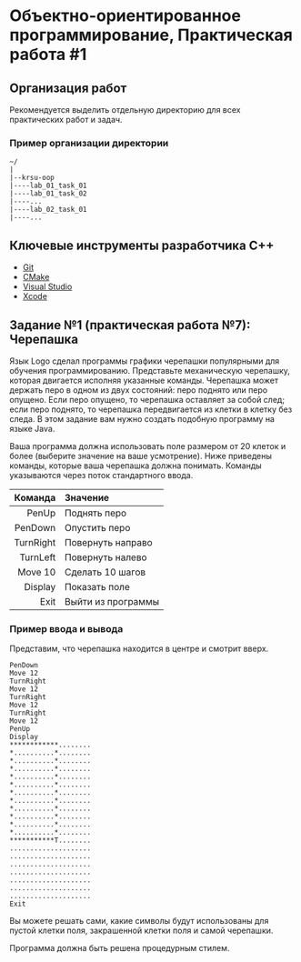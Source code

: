 Объектно-ориентированное программирование, Практическая работа #1
=================================================================

## Организация работ

Рекомендуется выделить отдельную директорию для всех практических работ и задач.

### Пример организации директории

```
~/
|
|--krsu-oop
|----lab_01_task_01
|----lab_01_task_02
|----...
|----lab_02_task_01
|----...
```

## Ключевые инструменты разработчика C++

* [Git](https://git-scm.com)
* [CMake](https://cmake.org)
* [Visual Studio](https://visualstudio.microsoft.com)
* [Xcode](https://developer.apple.com/xcode)

## Задание №1 (практическая работа №7): Черепашка

Язык Logo сделал программы графики черепашки популярными для обучения
программированию. Представьте механическую черепашку, которая двигается исполняя
указанные команды. Черепашка может держать перо в одном из двух состояний: перо
поднято или перо опущено. Если перо опущено, то черепашка оставляет за собой
след; если перо поднято, то черепашка передвигается из клетки в клетку без
следа. В этом задание вам нужно создать подобную программу на языке Java.

Ваша программа должна использовать поле размером от 20 клеток и более (выберите
значение на ваше усмотрение). Ниже приведены команды, которые ваша черепашка
должна понимать. Команды указываются через поток стандартного ввода.

| Команда   | Значение                 |
| -------:  | :----------------------- |
| PenUp     | Поднять перо             |
| PenDown   | Опустить перо            |
| TurnRight | Повернуть направо        |
| TurnLeft  | Повернуть налево         |
| Move 10   | Сделать 10 шагов         |
| Display   | Показать поле            |
| Exit      | Выйти из программы       |

### Пример ввода и вывода

Представим, что черепашка находится в центре и смотрит вверх.

```
PenDown
Move 12
TurnRight
Move 12
TurnRight
Move 12
TurnRight
Move 12
PenUp
Display
************........
*..........*........
*..........*........
*..........*........
*..........*........
*..........*........
*..........*........
*..........*........
*..........*........
*..........*........
*..........*........
*..........*........
***********T........
....................
....................
....................
....................
....................
....................
....................
Exit
```

Вы можете решать сами, какие символы будут использованы для пустой клетки поля,
закрашенной клетки поля и самой черепашки.

Программа должна быть решена процедурным стилем.
